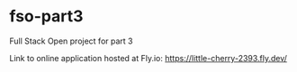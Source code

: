 # fso-part3

Full Stack Open project for part 3

Link to online application hosted at Fly.io: https://little-cherry-2393.fly.dev/
